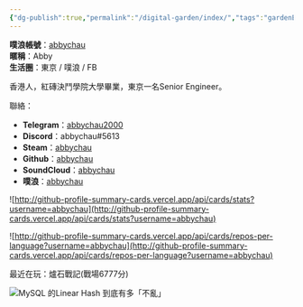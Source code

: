 ```yaml
---
{"dg-publish":true,"permalink":"/digital-garden/index/","tags":"gardenEntry","dgHomeLink":true,"dgPassFrontmatter":false}
---
```



**噗浪帳號**：[abbychau](https://www.plurk.com/abbychau)  
**暱稱**：Abby  
**生活圈**：東京 / 噗浪 / FB  

香港人，紅磚決鬥學院大學畢業，東京一名Senior Engineer。

聯絡：
- **Telegram**：[abbychau2000](https://t.me/abbychau2000) 
- **Discord**：abbychau#5613
- **Steam**：[abbychau](https://steamcommunity.com/id/abbychau/)  
- **Github**：[abbychau](https://github.com/abbychau)  
- **SoundCloud**：[abbychau](https://soundcloud.com/abbychau)  
- **噗浪**：[abbychau](https://plurk.com/abbychau) 

![http://github-profile-summary-cards.vercel.app/api/cards/stats?username=abbychau](http://github-profile-summary-cards.vercel.app/api/cards/stats?username=abbychau)

![http://github-profile-summary-cards.vercel.app/api/cards/repos-per-language?username=abbychau](http://github-profile-summary-cards.vercel.app/api/cards/repos-per-language?username=abbychau)


最近在玩：爐石戰記(戰場6777分)

![MySQL 的Linear Hash 到底有多「不亂」](271969)